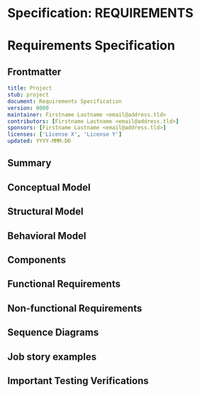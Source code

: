 # Specification: REQUIREMENTS

# Requirements Specification

[requirements]: #requirements

## Frontmatter

[frontmatter]: #frontmatter

```yaml
title: Project
stub: project
document: Requirements Specification
version: 0000
maintainer: Firstname Lastname <email@address.tld>
contributors: [Firstname Lastname <email@address.tld>]
sponsors: [Firstname Lastname <email@address.tld>]
licenses: ['License X', 'License Y']
updated: YYYY-MMM-DD
```

<!--
A Requirements Specification informs stakeholders and external parties about the code
and infrastructure; "what it does and why it does it".

The language in which this document is framed shall be the language of the intended
user of the product (NOT the user of the spec to design the product, but the
business language of the end user). This is important in that in some cases, that
end user is themselves a developer, so some technical language is expected but NO
language committing the implementer to one or another design with which to meet
these requirements.

Guidelines for Requirements:
----------------------------
- Requirements shall be formal
- Requirements shall be stated in natural language
- Requirements shall not include or presume any details of any implementation
- Requirements shall be implementable
- Requirements shall be testable
- Requirements shall be discrete (defining a single, atomic thing that the desired application is to do)
- Requirements shall be uniquely identified
- Requirements shall be subject to formal change control
-->

## Summary

[summary]: #summary

<!--
Short summary of this document.
-->

## Conceptual Model

[conceptual-model]: #conceptual-model

<!--
The conceptual model seeks to define at a high level how the product works.
-->

## Structural Model

[structural-model]: #structural-model

<!--
The structural model shows how the parts of the product fit together and exist in the larger ecosystem.
-->

## Behavioral Model

[behavioral-model]: #behavioral-model

<!--
The behavioral model explains how the system behaves at runtime.
-->

## Components

[components]: #components

<!--
Please describe the logical components of the system.  the data and what things mean.
It models database schemas, data structure, etc. at the logical level,
and physical database schemas and message schemas at the physical level.
-->

## Functional Requirements

[functionalrequirements]: #functionalrequirements

<!--
This is the section where functional requirements must be described in Outline form.
-->

## Non-functional Requirements

[nonfunctionalrequirements]: #nonfunctionalrequirements

<!--
- Performance requirements (speeds etc.)
- Capacity or Volume requirements (how many X can be handled)
- Security requirements
- resistance to misuse requirements
-  etc.
-->

## Sequence Diagrams

[sequences]: #sequences

<!--
Where applicable, sequence diagrams should be used to explain the complexity of the business
logic that the solution seeks to resolve. They should be images and stored in this
-->

## Job story examples

[jobstories]: #jobstories

<!--
Where applicable, write from the perspective of the person who will be using
the software, for example using the "Job story" format:

When ＿＿＿ , I want to ＿＿＿, so I can ＿＿＿.
-->

## Important Testing Verifications

[testing]: #testing

<!--
In many cases, spec-compliant implementations will do well to have a list of
important tests that should be run (unit, integration, e2e, smoke, etc.) This is
where such tests should be clearly explained and required - if necessary.
-->
